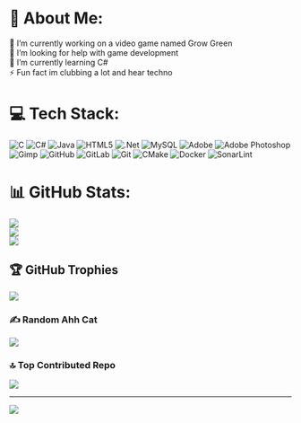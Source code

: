 # 💫 About Me:
🔭 I’m currently working on a video game named Grow Green<br>🤝 I’m looking for help with game development<br>🌱 I’m currently learning C#<br>⚡ Fun fact im clubbing a lot and hear techno


# 💻 Tech Stack:
![C](https://img.shields.io/badge/c-%2300599C.svg?style=for-the-badge&logo=c&logoColor=white) ![C#](https://img.shields.io/badge/c%23-%23239120.svg?style=for-the-badge&logo=csharp&logoColor=white) ![Java](https://img.shields.io/badge/java-%23ED8B00.svg?style=for-the-badge&logo=openjdk&logoColor=white) ![HTML5](https://img.shields.io/badge/html5-%23E34F26.svg?style=for-the-badge&logo=html5&logoColor=white) ![.Net](https://img.shields.io/badge/.NET-5C2D91?style=for-the-badge&logo=.net&logoColor=white) ![MySQL](https://img.shields.io/badge/mysql-4479A1.svg?style=for-the-badge&logo=mysql&logoColor=white) ![Adobe](https://img.shields.io/badge/adobe-%23FF0000.svg?style=for-the-badge&logo=adobe&logoColor=white) ![Adobe Photoshop](https://img.shields.io/badge/adobe%20photoshop-%2331A8FF.svg?style=for-the-badge&logo=adobe%20photoshop&logoColor=white) ![Gimp](https://img.shields.io/badge/Gimp-657D8B?style=for-the-badge&logo=gimp&logoColor=FFFFFF) ![GitHub](https://img.shields.io/badge/github-%23121011.svg?style=for-the-badge&logo=github&logoColor=white) ![GitLab](https://img.shields.io/badge/gitlab-%23181717.svg?style=for-the-badge&logo=gitlab&logoColor=white) ![Git](https://img.shields.io/badge/git-%23F05033.svg?style=for-the-badge&logo=git&logoColor=white) ![CMake](https://img.shields.io/badge/CMake-%23008FBA.svg?style=for-the-badge&logo=cmake&logoColor=white) ![Docker](https://img.shields.io/badge/docker-%230db7ed.svg?style=for-the-badge&logo=docker&logoColor=white) ![SonarLint](https://img.shields.io/badge/SonarLint-CB2029?style=for-the-badge&logo=SONARLINT&logoColor=white)
# 📊 GitHub Stats:
![](https://github-readme-stats.vercel.app/api?username=AuriomTex&theme=dark&hide_border=false&include_all_commits=false&count_private=false)<br/>
![](https://github-readme-streak-stats.herokuapp.com/?user=AuriomTex&theme=dark&hide_border=false)<br/>
![](https://github-readme-stats.vercel.app/api/top-langs/?username=AuriomTex&theme=dark&hide_border=false&include_all_commits=false&count_private=false&layout=compact)

## 🏆 GitHub Trophies
![](https://github-profile-trophy.vercel.app/?username=AuriomTex&theme=radical&no-frame=false&no-bg=true&margin-w=4)

### ✍️ Random Ahh Cat
![](https://cataas.com/)

### 🔝 Top Contributed Repo
![](https://github-contributor-stats.vercel.app/api?username=AuriomTex&limit=5&theme=dark&combine_all_yearly_contributions=true)

---
[![](https://visitcount.itsvg.in/api?id=AuriomTex&icon=0&color=0)](https://visitcount.itsvg.in)

<!-- Proudly created with GPRM ( https://gprm.itsvg.in ) -->
